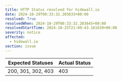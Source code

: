 ```yaml
---
title: HTTP Status resolved for hidewall.io
date: 2024-10-29T00:33:32.203633+00:00
resolved: True
resolvedWhen: 2024-10-29T00:33:32.203645+00:00
resolvedStartTime: 2024-10-25T21:09:43.161639+00:00
severity: notice
affected:
  - hidewall.io
section: issue
---
```


| Expected Statuses | Actual Status  |
|-------------------|----------------|
| 200, 301, 302, 403 | 403 |
